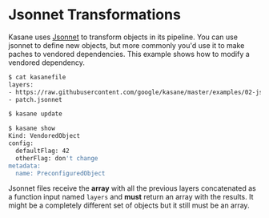 # Jsonnet Transformations

Kasane uses [Jsonnet](http://jsonnet.org/) to transform objects in its pipeline. You can use jsonnet to define new objects, but more commonly you'd use it to make paches to vendored dependencies. This example shows how to modify a vendored dependency.

```bash
$ cat kasanefile
layers:
- https://raw.githubusercontent.com/google/kasane/master/examples/02-jsonnet-transformations/object.yaml
- patch.jsonnet

$ kasane update

$ kasane show
Kind: VendoredObject
config:
  defaultFlag: 42
  otherFlag: don't change
metadata:
  name: PreconfiguredObject
```

Jsonnet files receive the **array** with all the previous layers concatenated as a function input named `layers` and **must** return an array with the results. It might be a completely different set of objects but it still must be an array.
